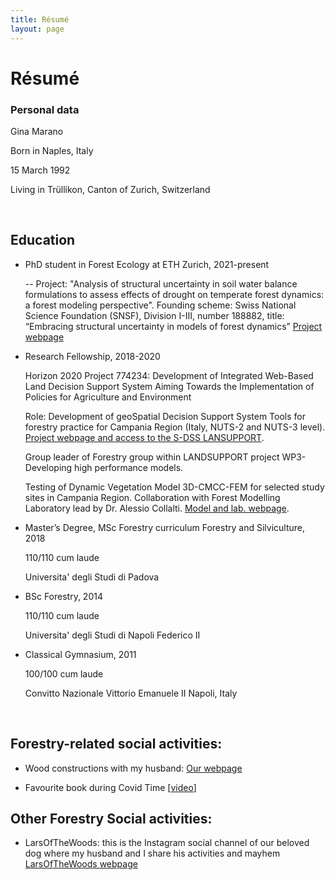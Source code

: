 ```yaml
---
title: Résumé
layout: page
---
```


# Résumé


### Personal data

  Gina Marano
  
  Born in Naples, Italy
  
  15 March 1992
  
  Living in Trüllikon, Canton of Zurich, Switzerland
  
  
&nbsp;

## Education

- PhD student in Forest Ecology at ETH Zurich, 2021-present

  -- Project: "Analysis of structural uncertainty in soil water balance formulations to     assess effects of drought on temperate forest dynamics: a forest modeling       perspective".
    Founding scheme: Swiss National Science Foundation (SNSF), Division I-III, number       188882, title: “Embracing structural uncertainty in models of forest dynamics”
   [Project webpage](https://fe.ethz.ch/en/research/stand-and-landscape-dynamics/stand-dynamics-and-succession-modelling/FORMULATE-DROUGHT.html)


- Research Fellowship, 2018-2020

  Horizon 2020 Project 774234: Development of Integrated Web-Based Land Decision Support System Aiming Towards the Implementation of Policies for Agriculture and Environment
  
  Role: Development of geoSpatial Decision Support System Tools for forestry practice for Campania Region (Italy, NUTS-2 and NUTS-3 level). [Project webpage and access to the S-DSS LANSUPPORT](https://www.landsupport.eu/). 
  
  Group leader of Forestry group within LANDSUPPORT project WP3-Developing high performance models.
  
  Testing of Dynamic Vegetation Model 3D-CMCC-FEM for selected study sites in Campania Region. Collaboration with Forest Modelling Laboratory lead by Dr. Alessio Collalti. [Model and lab. webpage](https://www.forest-modelling-lab.com/the-3d-cmcc-model). 

- Master’s Degree, MSc Forestry curriculum Forestry and Silviculture, 2018

  110/110 cum laude 
  
  Universita' degli Studi di Padova

- BSc Forestry, 2014 

  110/110 cum laude 

  Universita' degli Studi di Napoli Federico II
  
  
- Classical Gymnasium, 2011 

  100/100 cum laude 

  Convitto Nazionale Vittorio Emanuele II Napoli, Italy
  

&nbsp;


## Forestry-related social activities:

- Wood constructions with my husband: [Our webpage](https://elvetiholz.com/)

- Favourite book during Covid Time [[video](https://www.youtube.com/watch?v=JOHOTW8SvaI)]


## Other Forestry Social activities:

- LarsOfTheWoods: this is the Instagram social channel of our beloved dog where my husband and I share his activities and mayhem [LarsOfTheWoods webpage](https://www.instagram.com/larsofthewoods/)


&nbsp;


